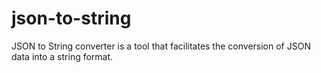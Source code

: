 # json-to-string
JSON to String converter is a tool that facilitates the conversion of JSON data into a string format.
